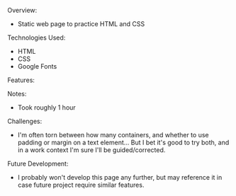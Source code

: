 Overview:

- Static web page to practice HTML and CSS

Technologies Used:

- HTML
- CSS
- Google Fonts

Features:

Notes:

- Took roughly 1 hour

Challenges:

- I'm often torn between how many containers, and whether to use padding or margin on a text element... But I bet it's good to try both, and in a work context I'm sure I'll be guided/corrected.

Future Development:

- I probably won't develop this page any further, but may reference it in case future project require similar features.
